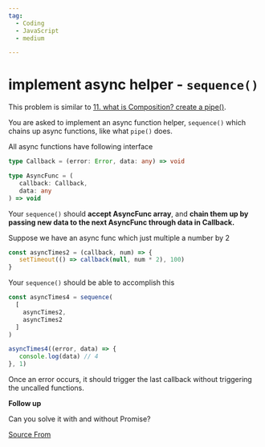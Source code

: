 ```yaml
---
tag:
  - Coding
  - JavaScript
  - medium

---
```

  
# implement async helper - `sequence()`

This problem is similar to [11\. what is Composition? create a pipe()](https://bigfrontend.dev/problem/what-is-composition-create-a-pipe).

You are asked to implement an async function helper, `sequence()` which chains up async functions, like what `pipe()` does.

All async functions have following interface

```ts
type Callback = (error: Error, data: any) => void

type AsyncFunc = (
   callback: Callback,
   data: any
) => void
```

Your `sequence()` should **accept AsyncFunc array**, and **chain them up by passing new data to the next AsyncFunc through data in Callback.**

Suppose we have an async func which just multiple a number by 2

```js
const asyncTimes2 = (callback, num) => {
   setTimeout(() => callback(null, num * 2), 100)
}
```

Your `sequence()` should be able to accomplish this

```js
const asyncTimes4 = sequence(
  [
    asyncTimes2,
    asyncTimes2
  ]
)

asyncTimes4((error, data) => {
   console.log(data) // 4
}, 1)
```

Once an error occurs, it should trigger the last callback without triggering the uncalled functions.

**Follow up**

Can you solve it with and without Promise?


[Source From](https://bigfrontend.dev/problem/implement-async-helper-sequence)

  